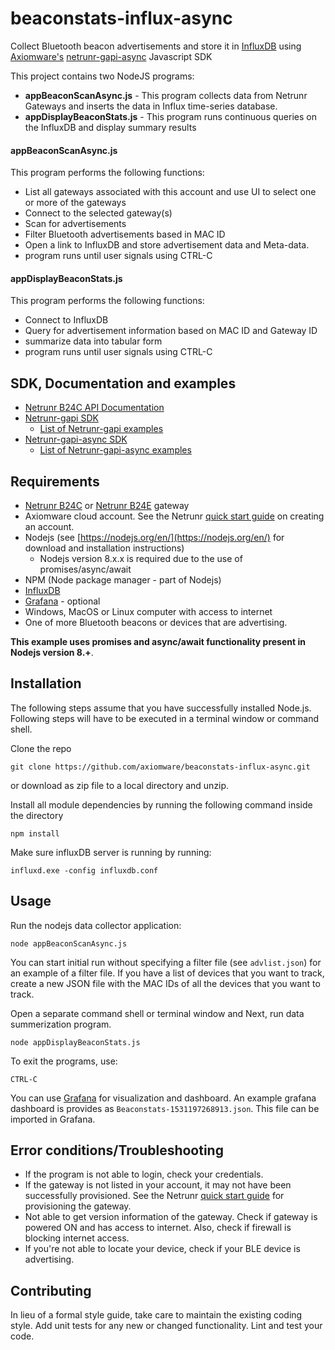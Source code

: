 # beaconstats-influx-async
Collect Bluetooth beacon advertisements and store it in [InfluxDB](https://github.com/influxdata/influxdb) using [Axiomware's](http://www.axiomware.com) [netrunr-gapi-async](http://www.axiomware.com/apidocs/index.html) Javascript SDK

This project contains two NodeJS programs:
- **appBeaconScanAsync.js** - This program collects data from Netrunr Gateways and inserts the data in Influx time-series database.
- **appDisplayBeaconStats.js** - This program runs continuous queries on the InfluxDB and display summary results

#### appBeaconScanAsync.js
This program performs the following functions:
- List all gateways associated with this account and use UI to select one or more of the gateways
- Connect to the selected gateway(s)
- Scan for advertisements
- Filter Bluetooth advertisements based in MAC ID
- Open a link to InfluxDB and store advertisement data and Meta-data.
- program runs until user signals using CTRL-C

#### appDisplayBeaconStats.js
This program performs the following functions:
- Connect to InfluxDB
- Query for advertisement information based on MAC ID and Gateway ID
- summarize data into tabular form  
- program runs until user signals using CTRL-C

## SDK, Documentation and examples
- [Netrunr B24C API Documentation](http://www.axiomware.com/apidocs/index.html)
- [Netrunr-gapi SDK](https://github.com/axiomware/netrunr-gapi-js)
  - [List of Netrunr-gapi examples](https://github.com/axiomware/list-of-examples-netrunr-gapi)
- [Netrunr-gapi-async SDK](https://github.com/axiomware/netrunr-gapi-async-js)
  - [List of Netrunr-gapi-async examples](https://github.com/axiomware/list-of-examples-netrunr-gapi-async)

## Requirements

- [Netrunr B24C](https://www.axiomware.com/netrunr-b24c-product/) or [Netrunr B24E](https://www.axiomware.com/netrunr-b24e-product/) gateway
- Axiomware cloud account. See the Netrunr [quick start guide](https://www.axiomware.com/netrunr-b24c-qs-guide/) on creating an account.
- Nodejs (see [https://nodejs.org/en/](https://nodejs.org/en/) for download and installation instructions)
  - Nodejs version 8.x.x is required due to the use of promises/async/await
- NPM (Node package manager - part of Nodejs)   
- [InfluxDB](https://docs.influxdata.com/influxdb/v1.5/introduction/installation/)
- [Grafana](http://docs.grafana.org/installation/windows/) - optional
- Windows, MacOS or Linux computer with access to internet
- One of more Bluetooth beacons or devices that are advertising.

**This example uses promises and async/await functionality present in Nodejs version 8.+**.

## Installation

The following steps assume that you have successfully installed Node.js. Following steps will have to be executed in a terminal window or command shell.

Clone the repo

`git clone https://github.com/axiomware/beaconstats-influx-async.git`

or download as zip file to a local directory and unzip.

Install all module dependencies by running the following command inside the directory

`npm install`


Make sure influxDB server is running by running:

`influxd.exe -config influxdb.conf`

## Usage

Run the nodejs data collector application:

    node appBeaconScanAsync.js

You can start initial run without specifying a filter file (see `advlist.json`) for an example of a filter file. If you have a list of devices that you want to track, create a new JSON file with the MAC IDs of all the devices that you want to track.

Open a separate command shell or terminal window and Next, run data summerization program.

    node appDisplayBeaconStats.js

    
To exit the programs, use:

    CTRL-C  

You can use [Grafana](https://grafana.com/) for visualization and dashboard. An example grafana dashboard is provides as `Beaconstats-1531197268913.json`. This file can be imported in Grafana.

## Error conditions/Troubleshooting

- If the program is not able to login, check your credentials.
- If the gateway is not listed in your account, it may not have been successfully provisioned. See the Netrunr [quick start guide](https://www.axiomware.com/netrunr-b24c-qs-guide/) for provisioning the gateway.
- Not able to get version information of the gateway. Check if gateway is powered ON and has access to internet. Also, check if firewall is blocking internet access.
- If you're not able to locate your device, check if your BLE device is advertising.

## Contributing

In lieu of a formal style guide, take care to maintain the existing coding style. Add unit tests for any new or changed functionality. Lint and test your code.    

